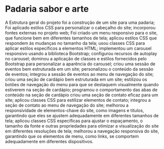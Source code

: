 # Padaria sabor e arte
A Estrutura geral do projeto foi a construção de um site para uma padaria;
Foi aplicado estilos CSS para personalizar o cabeçalho do site;
incorporou fontes externas no projeto web;
Foi criado um menu responsivo para o site, que funcione bem em diferentes tamanhos de tela;
aplicou estilos CSS que respondem às mudanças no tamanho da tela;
usou classes CSS para aplicar estilos específicos a elementos HTML;
implementou um carousel responsivo usando a biblioteca Bootstrap;
configurou recursos de autoplay no carousel;
dominou a aplicação de classes e estilos fornecidos pelo Bootstrap para personalizar a aparência do carousel;
criou uma sessão de eventos bem estruturada em um site;
personalizou o conteúdo da sessão de eventos;
integrou a sessão de eventos ao menu de navegação do site;
criou uma seção de cardápio bem estruturada em um site;
estilizou os botões de navegação do menu para que se destaquem visualmente quando estiverem na seção de cardápio;
programou o comportamento das abas de conteúdo na seção de cardápio
criou uma seção de contato eficaz para um site;
aplicou classes CSS para estilizar elementos de contato;
integrou a seção de contato ao menu de navegação do site;
melhorou a responsividade de elementos-chave do site, como imagens e títulos, garantindo que eles se ajustem adequadamente em diferentes tamanhos de tela;
aplicou classes CSS específicas para ajustar o espaçamento, o tamanho da fonte e outras propriedades para otimizar a visualização do site em diferentes resoluções de tela;
melhorou a navegação responsiva do site, garantindo que os elementos de menu, como links, se comportem adequadamente em diferentes dispositivos. 
